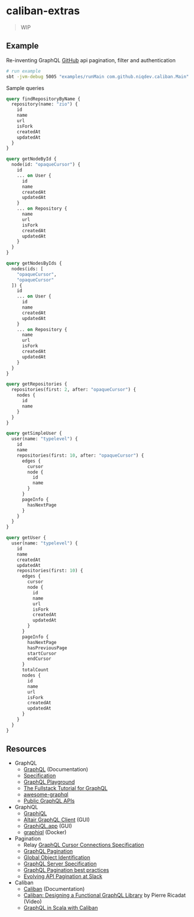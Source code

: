 # caliban-extras

> WIP

## Example

Re-inventing GraphQL [GitHub](https://developer.github.com/v4/explorer) api pagination, filter and authentication

```bash
# run example
sbt -jvm-debug 5005 "examples/runMain com.github.niqdev.caliban.Main"
```

Sample queries

```graphql
query findRepositoryByName {
  repository(name: "zio") {
    id
    name
    url
    isFork
    createdAt
    updatedAt
  }
}

query getNodeById {
  node(id: "opaqueCursor") {
    id
    ... on User {
      id
      name
      createdAt
      updatedAt
    }
    ... on Repository {
      name
      url
      isFork
      createdAt
      updatedAt
    }
  }
}

query getNodesByIds {
  nodes(ids: [
    "opaqueCursor",
    "opaqueCursor"
  ]) {
    id
    ... on User {
      id
      name
      createdAt
      updatedAt
    }
    ... on Repository {
      name
      url
      isFork
      createdAt
      updatedAt
    }
  }
}

query getRepositories {
  repositories(first: 2, after: "opaqueCursor") {
    nodes {
      id
      name
    }
  }
}

query getSimpleUser {
  user(name: "typelevel") {
    id
    name
    repositories(first: 10, after: "opaqueCursor") {
      edges {
        cursor
        node {
          id
          name
        }
      }
      pageInfo {
        hasNextPage
      }
    }
  }
}

query getUser {
  user(name: "typelevel") {
    id
    name
    createdAt
    updatedAt
    repositories(first: 10) {
      edges {
        cursor
        node {
          id
          name
          url
          isFork
          createdAt
          updatedAt
        }
      }
      pageInfo {
        hasNextPage
        hasPreviousPage
        startCursor
        endCursor
      }
      totalCount
      nodes {
        id
        name
        url
        isFork
        createdAt
        updatedAt
      }
    }
  }
}
```

## Resources

* GraphQL
    - [GraphQL](https://graphql.org) (Documentation)
    - [Specification](http://spec.graphql.org)
    - [GraphQL Playground](https://www.graphqlbin.com)
    - [The Fullstack Tutorial for GraphQL](https://www.howtographql.com)
    - [awesome-graphql](https://github.com/chentsulin/awesome-graphql)
    - [Public GraphQL APIs](https://github.com/APIs-guru/graphql-apis)
* GraphiQL
    - [GraphiQL](https://github.com/graphql/graphiql)
    - [Altair GraphQL Client](https://altair.sirmuel.design) (GUI)
    - [GraphiQL.app](https://github.com/skevy/graphiql-app) (GUI)
    - [graphiql](https://github.com/friendsofgo/graphiql) (Docker)
* Pagination
    - Relay [GraphQL Cursor Connections Specification](https://relay.dev/graphql/connections.htm)
    - [GraphQL Pagination](https://graphql.org/learn/pagination)
    - [Global Object Identification](https://graphql.org/learn/global-object-identification)
    - [GraphQL Server Specification](https://relay.dev/docs/en/graphql-server-specification)
    - [GraphQL Pagination best practices](https://medium.com/javascript-in-plain-english/graphql-pagination-using-edges-vs-nodes-in-connections-f2ddb8edffa0)
    - [Evolving API Pagination at Slack](https://slack.engineering/evolving-api-pagination-at-slack-1c1f644f8e12)
* Caliban
    - [Caliban](https://ghostdogpr.github.io/caliban) (Documentation)
    - [Caliban: Designing a Functional GraphQL Library](https://www.youtube.com/watch?v=OC8PbviYUlQ) by Pierre Ricadat (Video)
    - [GraphQL in Scala with Caliban](https://medium.com/@ghostdogpr/graphql-in-scala-with-caliban-part-1-8ceb6099c3c2)
